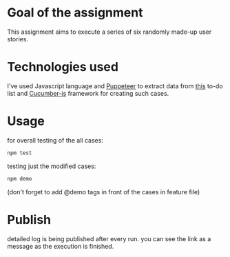 # Goal of the assignment
This assignment aims to execute a series of six randomly made-up user stories.

# Technologies used
I've used Javascript language and [Puppeteer](https://pptr.dev/) to extract data from [this](http://todomvc.com/examples/vue/) to-do list
and [Cucumber-js](https://cucumber.io/) framework for creating such cases.

# Usage
for overall testing of the all cases:
```javascript 
npm test 
```

testing just the modified cases:
```javascript
npm demo
```
(don't forget to add @demo tags in front of the cases in feature file)

# Publish
detailed log is being published after every run. you can see the link as a message as the execution is finished.
